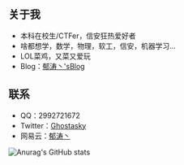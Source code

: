 ## 关于我
-  本科在校生/CTFer，信安狂热爱好者
-  啥都想学，数学，物理，软工，信安，机器学习...
-  LOL菜鸡，又菜又爱玩
-  Blog：[郁涛丶'sBlog](https://ghostasky.github.io/)
## 联系
-   QQ：2992721672
-   Twitter：[Ghostasky](https://twitter.com/ghostasky)
-   网易云：[郁涛丶](https://music.163.com/#/user/home?id=439790351)


![Anurag's GitHub stats](https://github-readme-stats.vercel.app/api?username=anuraghazra&show_icons=true&theme=dark)
